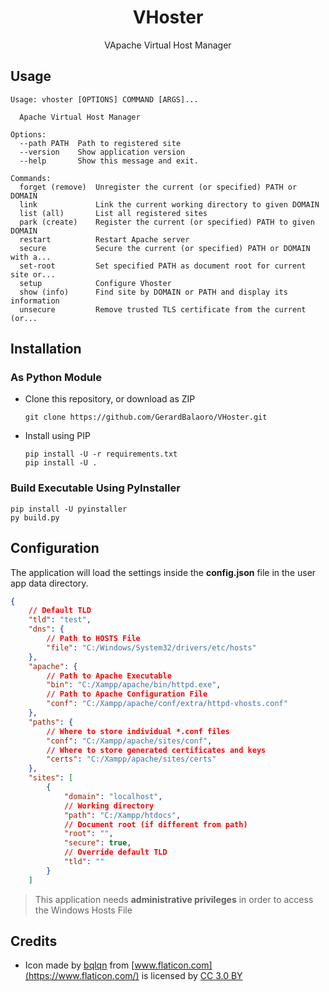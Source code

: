 <h1 align="center">VHoster</h1>
<p align="center">VApache Virtual Host Manager</p>


## Usage

```
Usage: vhoster [OPTIONS] COMMAND [ARGS]...

  Apache Virtual Host Manager

Options:
  --path PATH  Path to registered site
  --version    Show application version
  --help       Show this message and exit.

Commands:
  forget (remove)  Unregister the current (or specified) PATH or DOMAIN
  link             Link the current working directory to given DOMAIN
  list (all)       List all registered sites
  park (create)    Register the current (or specified) PATH to given DOMAIN
  restart          Restart Apache server
  secure           Secure the current (or specified) PATH or DOMAIN with a...
  set-root         Set specified PATH as document root for current site or...
  setup            Configure Vhoster
  show (info)      Find site by DOMAIN or PATH and display its information
  unsecure         Remove trusted TLS certificate from the current (or...
```


## Installation

### As Python Module

- Clone this repository, or download as ZIP

    ```
    git clone https://github.com/GerardBalaoro/VHoster.git
    ```

- Install using PIP

    ```
    pip install -U -r requirements.txt
    pip install -U .
    ```

### Build Executable Using PyInstaller

    pip install -U pyinstaller
    py build.py


## Configuration

The application will load the settings inside the **config.json** file in the user app data directory.

```json
{
    // Default TLD
    "tld": "test",
    "dns": {
        // Path to HOSTS File
        "file": "C:/Windows/System32/drivers/etc/hosts"
    },
    "apache": {
        // Path to Apache Executable
        "bin": "C:/Xampp/apache/bin/httpd.exe",
        // Path to Apache Configuration File
        "conf": "C:/Xampp/apache/conf/extra/httpd-vhosts.conf"
    },
    "paths": {
        // Where to store individual *.conf files
        "conf": "C:/Xampp/apache/sites/conf",
        // Where to store generated certificates and keys
        "certs": "C:/Xampp/apache/sites/certs"
    },
    "sites": [
        {
            "domain": "localhost",
            // Working directory
            "path": "C:/Xampp/htdocs",
            // Document root (if different from path)
            "root": "",
            "secure": true,
            // Override default TLD
            "tld": ""
        }
    ]
```

> This application needs **administrative privileges** in order to access the Windows Hosts File


## Credits

- Icon made by [bqlqn](https://www.flaticon.com/authors/bqlqn) from [www.flaticon.com](https://www.flaticon.com/) is licensed by [CC 3.0 BY](http://creativecommons.org/licenses/by/3.0/)